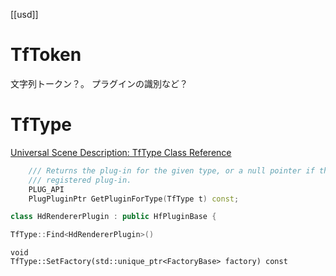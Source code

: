 [[usd]]

# TfToken
文字列トークン？。
プラグインの識別など？

# TfType
[Universal Scene Description: TfType Class Reference](https://openusd.org/dev/api/class_tf_type.html)

```cpp
    /// Returns the plug-in for the given type, or a null pointer if there is no
    /// registered plug-in.
    PLUG_API
    PlugPluginPtr GetPluginForType(TfType t) const;
```

```cpp
class HdRendererPlugin : public HfPluginBase {

TfType::Find<HdRendererPlugin>()
```


```
void
TfType::SetFactory(std::unique_ptr<FactoryBase> factory) const
```

